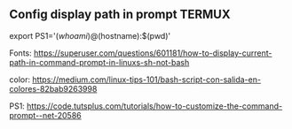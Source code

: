 ## Config display path in prompt TERMUX

export PS1='$(whoami)@$(hostname):$(pwd)'

Fonts: 
https://superuser.com/questions/601181/how-to-display-current-path-in-command-prompt-in-linuxs-sh-not-bash 

color: https://medium.com/linux-tips-101/bash-script-con-salida-en-colores-82bab9263998

PS1: https://code.tutsplus.com/tutorials/how-to-customize-the-command-prompt--net-20586
